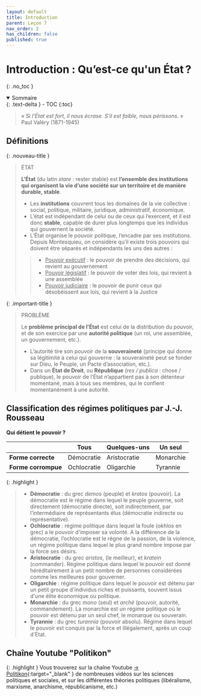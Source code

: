 ```yaml
---
layout: default
title: Introduction
parent: Leçon 7
nav_order: 2
has_children: false
published: true
---
```

# Introduction : Qu’est-ce qu'un État ?
{: .no_toc }

<details open markdown="block">
  <summary>
    Sommaire
  </summary>
  {: .text-delta }
- TOC
{:toc}
</details>


> « *Si l’État est fort, il nous écrase. S’il est faible, nous périssons*. »     
> Paul Valéry (1871-1945)

## Définitions

{: .nouveau-title }
> ÉTAT
> 
>**L’État** (du latin *stare* : rester stable) est **l’ensemble des institutions qui organisent la vie d’une société sur un territoire et de manière durable, stable**.
>- Les **institutions** couvrent tous les domaines de la vie collective : social, politique, militaire, juridique, administratif, économique.
>- L’état est indépendant de celui ou de ceux qui l’exercent, et il est donc **stable**, capable de durer plus longtemps que les individus qui gouvernent la société.
>- L’État organise le pouvoir politique, l’encadre par ses institutions. Depuis Montesquieu, on considère qu’il existe trois pouvoirs qui doivent être séparés et indépendants les uns des autres : 
>>- <u>Pouvoir exécutif</u> : le pouvoir de prendre des décisions, qui revient au gouvernement
>>- <u>Pouvoir législatif</u> : le pouvoir de voter des lois, qui revient à une assemblée
>>- <u>Pouvoir judiciaire</u> : le pouvoir de punir ceux qui désobéissent aux lois, qui revient à la Justice

{: .important-title }
> PROBLÈME
> 
>Le **problème principal de l’État** est celui de la distribution du pouvoir, et de son exercice par une **autorité politique** (un roi, une assemblée, un gouvernement, etc.).
>- L’autorité tire son pouvoir de la **souveraineté** (principe qui donne sa légitimité à celui qui gouverne : la souveraineté peut se fonder sur Dieu, le Peuple, un Pacte d’association, etc.).
>- Dans un **État de Droit**, ou **République** (_res / publica_ : chose / publique), le pouvoir de l’État n’appartient pas à son détenteur momentané, mais à tous ses membres, qui le confient momentanément à une autorité.


## Classification des régimes politiques par J.-J. Rousseau
**Qui détient le pouvoir ?**

|                     | **Tous**    | **Quelques-uns** | **Un seul** |
| ------------------- | ----------- | ---------------- | ----------- |
| **Forme correcte**  | Démocratie  | Aristocratie     | Monarchie   |
| **Forme corrompue** | Ochlocratie | Oligarchie       | Tyrannie    |

{: .highlight }
>- **Démocratie** : du grec *demos* (peuple) et *kratos*  (pouvoir). La démocratie est le régime dans lequel le peuple gouverne, soit directement (démocratie directe), soit indirectement, par l’intermédiaire de représentants élus (démocratie indirecte ou représentative). 
>- **Ochlocratie** : régime politique dans lequel la foule (*okhlos* en grec) a le pouvoir d'imposer sa volonté. A la différence de la démocratie, l’ochlocratie est le règne de la passion, de la violence, un régime politique dans lequel le plus grand nombre impose par la force ses désirs.
>- **Aristocratie** : du grec *aristos*, (le meilleur), et *kratein* (commander). Régime politique dans lequel le pouvoir est donné héréditairement à un petit nombre de personnes considérées comme les meilleures pour gouverner.
>- **Oligarchie** : régime politique dans lequel le pouvoir est détenu par un petit groupe d'individus riches et puissants, souvent issus d'une élite économique ou politique.
>- **Monarchie** : du grec *mono* (seul) et *archè* (pouvoir, autorité, commandement). La monarchie est un régime politique où le pouvoir est détenu par un seul chef, le monarque ou souverain.
>- **Tyrannie** : du grec *turannía* (pouvoir absolu). Régime dans lequel le pouvoir est conquis par la force et illégalement, après un coup d'Etat.

## Chaîne Youtube "Politikon"

{: .highlight }
Vous trouverez sur la chaîne Youtube [→ Politikon](https://www.youtube.com/@Politikon_/playlists){:target="_blank" } de nombreuses vidéos sur les sciences politiques et sociales, et sur les différentes théories politiques (libéralisme, marxisme, anarchisme, républicanisme, etc.)